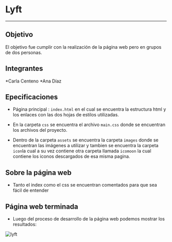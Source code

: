 # Lyft
***

## Objetivo

El objetivo fue cumplir con la realización de la página web pero en grupos de dos personas.

## Integrantes

*Carla Centeno
*Ana Díaz

## Epecificaciones

* Página principal : `index.html` en el cual se encuentra la estructura html y los enlaces con las dos hojas de estilos utilizadas.

* En la carpeta `css` se encuentra el archivo `main.css` donde se encuentran los archivos del proyecto.

* Dentro de la carpeta `assets` se encuentra la carpeta `images` donde
  se encuentran las imágenes a utilizar y tambien se encuentra la carpeta `icon`la cual a su vez contiene otra carpeta llamada `icomoon`     la cual contiene los iconos descargados de esa misma pagina.
  
## Sobre la página web

* Tanto el index como el css se encuentran comentados para que sea fácil de entender

## Página web terminada

* Luego del proceso de desarrollo de la página web podemos mostrar los resultados:

![lyft](docs/lyft.jpg)

